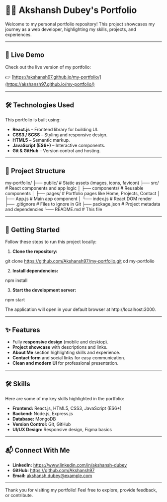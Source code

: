 
# 🧑‍💻 Akshansh Dubey's Portfolio

Welcome to my personal portfolio repository! This project showcases my journey as a web developer, highlighting my skills, projects, and experiences.

---

## 🚀 Live Demo

Check out the live version of my portfolio:

👉 [https://akshansh97.github.io/my-portfolio/](https://akshansh97.github.io/my-portfolio/)

---


## 🛠️ Technologies Used

This portfolio is built using:

- **React.js** – Frontend library for building UI.
- **CSS3 / SCSS** – Styling and responsive design.
- **HTML5** – Semantic markup.
- **JavaScript (ES6+)** – Interactive components.
- **Git & GitHub** – Version control and hosting.

---

## 📂 Project Structure

my-portfolio/
├── public/           # Static assets (images, icons, favicon)
├── src/              # React components and app logic
│   ├── components/   # Reusable components
│   ├── pages/        # Portfolio pages like Home, Projects, Contact
│   ├── App.js        # Main app component
│   └── index.js      # React DOM render
├── .gitignore        # Files to ignore in Git
├── package.json      # Project metadata and dependencies
└── README.md         # This file

---

## 🧪 Getting Started

Follow these steps to run this project locally:

1. **Clone the repository:**

git clone https://github.com/Akshansh97/my-portfolio.git
cd my-portfolio

2. **Install dependencies:**

npm install

3. **Start the development server:**

npm start

The application will open in your default browser at http://localhost:3000.

---

## ✨ Features

- Fully **responsive design** (mobile and desktop).
- **Project showcase** with descriptions and links.
- **About Me** section highlighting skills and experience.
- **Contact form** and social links for easy communication.
- **Clean and modern UI** for professional presentation.

---

## 🛠️ Skills

Here are some of my key skills highlighted in the portfolio:

- **Frontend:** React.js, HTML5, CSS3, JavaScript (ES6+)
- **Backend:** Node.js, Express.js
- **Database:** MongoDB
- **Version Control:** Git, GitHub
- **UI/UX Design:** Responsive design, Figma basics

---

## 📬 Connect With Me

- **LinkedIn:** https://www.linkedin.com/in/akshansh-dubey  
- **GitHub:** https://github.com/Akshansh97  
- **Email:** akshansh.dubey@example.com  

---

Thank you for visiting my portfolio! Feel free to explore, provide feedback, or contribute.
